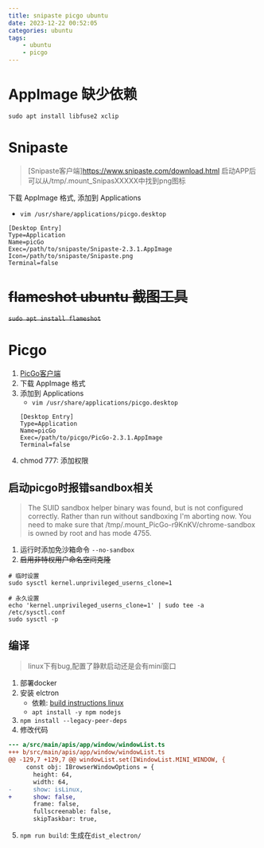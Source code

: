 ```yaml
---
title: snipaste picgo ubuntu
date: 2023-12-22 00:52:05
categories: ubuntu
tags:
    - ubuntu
    - picgo
---
```


# AppImage 缺少依赖
`sudo apt install libfuse2 xclip`


# Snipaste
> [Snipaste客户端]https://www.snipaste.com/download.html
> 启动APP后可以从/tmp/.mount_SnipasXXXXX中找到png图标

下载 AppImage 格式, 添加到 Applications
+ `vim /usr/share/applications/picgo.desktop`
```
[Desktop Entry]
Type=Application
Name=picGo
Exec=/path/to/snipaste/Snipaste-2.3.1.AppImage
Icon=/path/to/snipaste/Snipaste.png
Terminal=false
```

# ~~flameshot ubuntu 截图工具~~
~~`sudo apt install flameshot`~~


# Picgo
1. [PicGo客户端](https://github.com/Molunerfinn/PicGo)
2. 下载 AppImage 格式
3. 添加到 Applications
    + `vim /usr/share/applications/picgo.desktop`
    ```
    [Desktop Entry]
    Type=Application
    Name=picGo
    Exec=/path/to/picgo/PicGo-2.3.1.AppImage
    Terminal=false
    ```
4. chmod 777: 添加权限

## 启动picgo时报错sandbox相关
> The SUID sandbox helper binary was found, but is not configured correctly. Rather than run without sandboxing I'm aborting now. You need to make sure that /tmp/.mount_PicGo-r9KnKV/chrome-sandbox is owned by root and has mode 4755.

1. 运行时添加免沙箱命令 `--no-sandbox`
2. ~~启用非特权用户命名空间克隆~~
```shell
# 临时设置
sudo sysctl kernel.unprivileged_userns_clone=1

# 永久设置
echo 'kernel.unprivileged_userns_clone=1' | sudo tee -a /etc/sysctl.conf
sudo sysctl -p
```

## 编译
> linux下有bug,配置了静默启动还是会有mini窗口

1. 部署docker
2. 安装 elctron
    + 依赖: [build instructions linux](https://www.electronjs.org/docs/latest/development/build-instructions-linux)
    + `apt install -y npm nodejs`
3. `npm install --legacy-peer-deps`
4. 修改代码
```patch
--- a/src/main/apis/app/window/windowList.ts
+++ b/src/main/apis/app/window/windowList.ts
@@ -129,7 +129,7 @@ windowList.set(IWindowList.MINI_WINDOW, {
     const obj: IBrowserWindowOptions = {
       height: 64,
       width: 64,
-      show: isLinux,
+      show: false,
       frame: false,
       fullscreenable: false,
       skipTaskbar: true,
```
5. `npm run build`: 生成在`dist_electron/`
